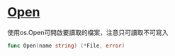 # [Open](https://golang.org/pkg/os/#Open)
使用os.Open可開啟要讀取的檔案，注意只可讀取不可寫入
```go
func Open(name string) (*File, error)
```

